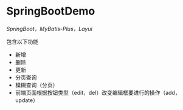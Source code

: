 # SpringBootDemo
*SpringBoot，MyBatis-Plus，Layui*

包含以下功能

+ 新增
+ 删除
+ 更新
+ 分页查询
+ 模糊查询（分页）
+ 前端页面根据按钮类型（edit，del）改变编辑框要进行的操作（add，update）